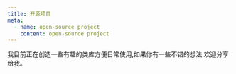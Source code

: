 ```yaml
---
title: 开源项目
meta:
  - name: open-source project
    content: open-source project
---
```


我目前正在创造一些有趣的类库方便日常使用,如果你有一些不错的想法 <fe-link class="link" color href="mailto:812137533@qq.com" aria-label="email">欢迎分享给我</fe-link>。
